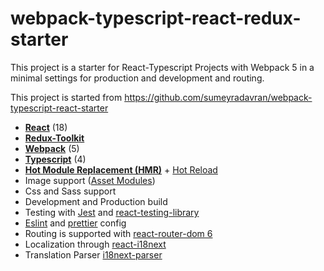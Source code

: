 # webpack-typescript-react-redux-starter
This project is a starter for React-Typescript Projects with Webpack 5 in a minimal settings for production and development and routing.

This project is started from https://github.com/sumeyradavran/webpack-typescript-react-starter

* **[React](https://facebook.github.io/react/)** (18)
* **[Redux-Toolkit](https://redux-toolkit.js.org/introduction/getting-started)**
* **[Webpack](https://webpack.js.org/)** (5)
* **[Typescript](https://www.typescriptlang.org/)** (4)
* **[Hot Module Replacement (HMR)](https://webpack.js.org/concepts/hot-module-replacement/)** + [Hot Reload](https://github.com/pmmmwh/react-refresh-webpack-plugin)
* Image support ([Asset Modules](https://webpack.js.org/guides/asset-modules))
* Css and Sass support
* Development and Production build
* Testing with [Jest](https://jestjs.io/) and [react-testing-library](https://testing-library.com/docs/)
* [Eslint](https://eslint.org/) and [prettier](https://prettier.io/) config
* Routing is supported with [react-router-dom 6](https://reactrouter.com/docs/en/v6)
* Localization through [react-i18next](https://react.i18next.com/)
* Translation Parser [i18next-parser](https://github.com/i18next/i18next-parser)